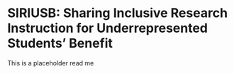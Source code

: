 # SIRIUSB: Sharing Inclusive Research Instruction for Underrepresented Students’ Benefit

This is a placeholder read me
